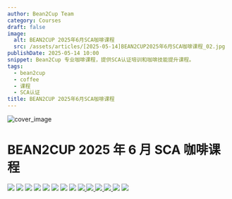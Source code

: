 ```yaml
---
author: Bean2Cup Team
category: Courses
draft: false
image:
  alt: BEAN2CUP 2025年6月SCA咖啡课程
  src: /assets/articles/[2025-05-14]BEAN2CUP2025年6月SCA咖啡课程_02.jpg
publishDate: 2025-05-14 10:00
snippet: Bean2Cup 专业咖啡课程，提供SCA认证培训和咖啡技能提升课程。
tags:
  - bean2cup
  - coffee
  - 课程
  - SCA认证
title: BEAN2CUP 2025年6月SCA咖啡课程
---
```


![cover_image](/assets/articles/[2025-05-14]BEAN2CUP2025年6月SCA咖啡课程_02.jpg)

# BEAN2CUP 2025 年 6 月 SCA 咖啡课程

![](/assets/articles/[2025-05-14]深圳丨6月咖啡课程开始招生_03.jpg)
![](/assets/articles/[2025-05-14]BEAN2CUP2025年6月SCA咖啡课程_04.jpg)
![](/assets/articles/[2025-05-14]BEAN2CUP2025年6月SCA咖啡课程_05.jpg)
![](/assets/articles/[2025-05-14]BEAN2CUP2025年6月SCA咖啡课程_06.jpg)
![](/assets/articles/[2025-05-14]BEAN2CUP2025年6月SCA咖啡课程_07.jpg)
![](/assets/articles/[2025-05-14]BEAN2CUP2025年6月SCA咖啡课程_08.jpg)
![](/assets/articles/[2025-05-14]BEAN2CUP2025年6月SCA咖啡课程_09.jpg)
![](/assets/articles/[2025-05-14]BEAN2CUP2025年6月SCA咖啡课程_10.jpg)
[
![](/assets/articles/[2025-05-14]BEAN2CUP2025年6月SCA咖啡课程_11.jpg)
](https://mp.weixin.qq.com/s?__biz=MzAwNTYzODcxMg==&mid=2651361216&idx=2&sn=eb11e236097c59a875aa82a156a02797&scene=21#wechat_redirect)
[
![](/assets/articles/[2025-05-14]BEAN2CUP2025年6月SCA咖啡课程_12.jpg)
](https://mp.weixin.qq.com/s?__biz=MzAwNTYzODcxMg==&mid=2651361216&idx=1&sn=9f46a6ce9e64b59967e771609384d2bb&scene=21#wechat_redirect)
[
![](/assets/articles/[2025-05-14]BEAN2CUP2025年6月SCA咖啡课程_13.jpg)
](https://mp.weixin.qq.com/s?__biz=MzAwNTYzODcxMg==&mid=2651361216&idx=3&sn=90f3b379960dc3064bec4d38f60ff141&scene=21#wechat_redirect)
[
![](/assets/articles/[2025-05-14]BEAN2CUP2025年6月SCA咖啡课程_14.jpg)
](https://mp.weixin.qq.com/s?__biz=MzAwNTYzODcxMg==&mid=2651361216&idx=4&sn=75359121b91e797293cfb44bb2695fdb&scene=21#wechat_redirect)
![](/assets/articles/[2025-05-14]BEAN2CUP2025年6月SCA咖啡课程_15.jpg)
![](/assets/articles/[2025-05-14]BEAN2CUP2025年6月SCA咖啡课程_16.jpg)
